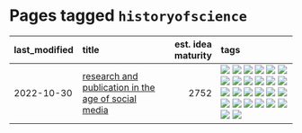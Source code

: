 # Pages tagged `historyofscience`

|last_modified|title|est. idea maturity|tags
|:---|:---|---:|:---|
|2022-10-30|[research and publication in the age of social media](../research-and-social.md)|2752|[![](https://img.shields.io/badge/tag-arxiv-a3de36)](../tags/arxiv.md) [![](https://img.shields.io/badge/tag-citation-926797)](../tags/citation.md) [![](https://img.shields.io/badge/tag-corrections-e2ec85)](../tags/corrections.md) [![](https://img.shields.io/badge/tag-credit-8b768)](../tags/credit.md) [![](https://img.shields.io/badge/tag-curation-3c3258)](../tags/curation.md) [![](https://img.shields.io/badge/tag-discoverability-d47f6f)](../tags/discoverability.md) [![](https://img.shields.io/badge/tag-discussion-1ee399)](../tags/discussion.md) [![](https://img.shields.io/badge/tag-feed-913db)](../tags/feed.md) [![](https://img.shields.io/badge/tag-git-193ec4)](../tags/git.md) [![](https://img.shields.io/badge/tag-git-193ec4)](../tags/git.md) [![](https://img.shields.io/badge/tag-historyofscience-8b3cb7)](../tags/historyofscience.md) [![](https://img.shields.io/badge/tag-mastodon-759071)](../tags/mastodon.md) [![](https://img.shields.io/badge/tag-openreview-7a219d)](../tags/openreview.md) [![](https://img.shields.io/badge/tag-paperswithcode-a777bf)](../tags/paperswithcode.md) [![](https://img.shields.io/badge/tag-platform-f59257)](../tags/platform.md) [![](https://img.shields.io/badge/tag-publication-cc5ed7)](../tags/publication.md) [![](https://img.shields.io/badge/tag-reproducibility-467a7)](../tags/reproducibility.md) [![](https://img.shields.io/badge/tag-research-bbc42)](../tags/research.md) [![](https://img.shields.io/badge/tag-retractions-ca4f5a)](../tags/retractions.md) [![](https://img.shields.io/badge/tag-search-274569)](../tags/search.md) [![](https://img.shields.io/badge/tag-socialmedia-fe6d78)](../tags/socialmedia.md) [![](https://img.shields.io/badge/tag-stackoverflow-4377c4)](../tags/stackoverflow.md) [![](https://img.shields.io/badge/tag-subscription-b443ff)](../tags/subscription.md) [![](https://img.shields.io/badge/tag-transparency-b3194)](../tags/transparency.md) [![](https://img.shields.io/badge/tag-twitter-37db7)](../tags/twitter.md) [![](https://img.shields.io/badge/tag-validation-fae99e)](../tags/validation.md)|